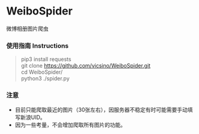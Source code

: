 # WeiboSpider
微博相册图片爬虫
### 使用指南 Instructions
> pip3 install requests   
> git clone https://github.com/vicsino/WeiboSpider.git   
> cd WeiboSpider/   
> python3 ./spider.py   

### 注意
- 目前只能爬取最近的图片（30张左右），因服务器不稳定有时可能需要手动填写新浪UID。
- 因为一些考量，不会增加爬取所有图片的功能。
